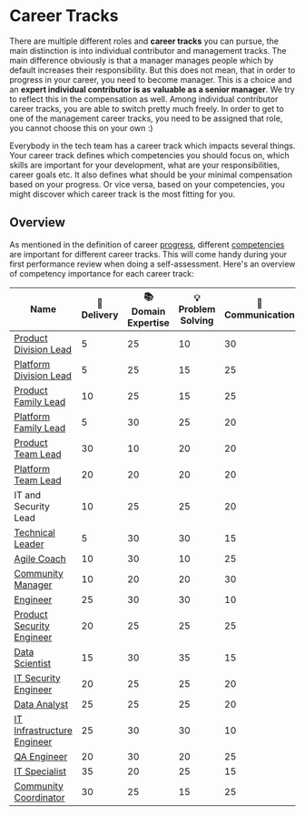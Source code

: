# Career Tracks

There are multiple different roles and **career tracks** you can pursue, the main distinction is into individual contributor and management tracks. The main difference obviously is that a manager manages people which by default increases their responsibility. But this does not mean, that in order to progress in your career, you need to become manager. This is a choice and an **expert individual contributor is as valuable as a senior manager**. We try to reflect this in the compensation as well. Among individual contributor career tracks, you are able to switch pretty much freely. In order to get to one of the management career tracks, you need to be assigned that role, you cannot choose this on your own :)

Everybody in the tech team has a career track which impacts several things. Your career track defines which competencies you should focus on, which skills are important for your development, what are your responsibilities, career goals etc. It also defines what should be your minimal compensation based on your progress. Or vice versa, based on your competencies, you might discover which career track is the most fitting for you.

## Overview

As mentioned in the definition of career [progress](../progress.md), different [competencies](../competencies.md) are important for different career tracks. This will come handy during your first performance review when doing a self-assessment. Here's an overview of competency importance for each career track:

| Name | 🚚 Delivery | 📚 Domain Expertise | 💡 Problem Solving | 💬 Communication | 🎖️ Leadership |
|--------------------------------------------------------------------------|----|----|----|----|----|
| [Product Division Lead](product-division-lead.md)                        | 5  | 25 | 10 | 30 | 30 |
| [Platform Division Lead](platform-division-lead.md)                      | 5  | 25 | 15 | 25 | 30 |
| [Product Family Lead](product-family-lead.md)                            | 10 | 25 | 15 | 25 | 25 |
| [Platform Family Lead](platform-family-lead.md)                          | 5  | 30 | 25 | 20 | 20 |
| [Product Team Lead](product-team-lead.md)                                | 30 | 10 | 20 | 20 | 20 |
| [Platform Team Lead](platform-team-lead.md)                              | 20 | 20 | 20 | 20 | 20 |
| IT and Security Lead                                                     | 10 | 25 | 25 | 20 | 20 |
| [Technical Leader](technical-leader.md)                                  | 5  | 30 | 30 | 15 | 20 |
| [Agile Coach](agile-coach.md)                                            | 10 | 30 | 10 | 25 | 25 |
| [Community Manager](community-manager.md)                                | 10 | 20 | 20 | 30 | 20 |
| [Engineer](engineer.md)                                                  | 25 | 30 | 30 | 10 | 5  |
| [Product Security Engineer](product-security-engineer.md)                | 20 | 25 | 25 | 25 | 5  |
| [Data Scientist](data-scientist.md)                                      | 15 | 30 | 35 | 15 | 5  |
| [IT Security Engineer](it-security-engineer.md)                          | 20 | 25 | 25 | 20 | 10 |
| [Data Analyst](data-analyst.md)                                          | 25 | 25 | 25 | 20 | 5  |
| [IT Infrastructure Engineer](it-infrastructure-engineer.md)              | 25 | 30 | 30 | 10 | 5  |
| [QA Engineer](qa-engineer.md)                                            | 20 | 30 | 20 | 25 | 5  |
| [IT Specialist](it-specialist.md)                                        | 35 | 20 | 25 | 15 | 5  |
| [Community Coordinator](community-coordinator.md)                        | 30 | 25 | 15 | 25 | 5  |
